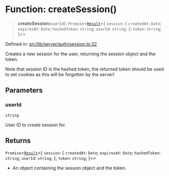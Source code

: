 # Function: createSession()

> **createSession**(`userId`): `Promise`\<[`Result`](../../../../util/error/type-aliases/Result.md)\<\{ `session`: \{ `createdAt`: `Date`; `expiresAt`: `Date`; `hashedToken`: `string`; `userId`: `string`; \}; `token`: `string`; \}\>\>

Defined in: [src/lib/server/auth/session.ts:32](https://github.com/andrewski04/SvelteKit-Template/blob/f0b9cd97c48d96681ee3ffe7effd53d4bdf784a1/src/lib/server/auth/session.ts#L32)

Creates a new session for the user, returning the session object and the token.

Note that session ID is the hashed token, the returned token
should be used to set cookies as this will be forgotten by the server!

## Parameters

### userId

`string`

User ID to create session for.

## Returns

`Promise`\<[`Result`](../../../../util/error/type-aliases/Result.md)\<\{ `session`: \{ `createdAt`: `Date`; `expiresAt`: `Date`; `hashedToken`: `string`; `userId`: `string`; \}; `token`: `string`; \}\>\>

- An object containing the session object and the token.

